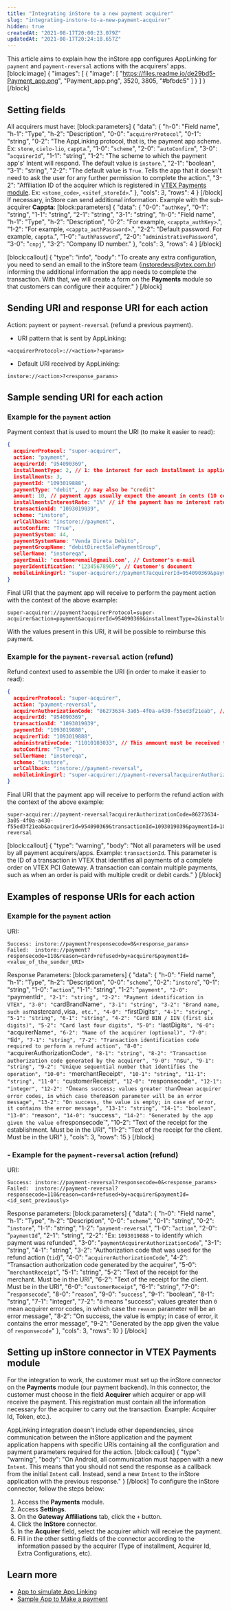 ```yaml
---
title: "Integrating inStore to a new payment acquirer"
slug: "integrating-instore-to-a-new-payment-acquirer"
hidden: true
createdAt: "2021-08-17T20:00:23.079Z"
updatedAt: "2021-08-17T20:24:18.657Z"
---
```

This article aims to explain how the inStore app configures AppLinking for `payment` and `payment-reversal` actions with the acquirers' apps.
[block:image]
{
  "images": [
    {
      "image": [
        "https://files.readme.io/de29bd5-Payment_app.png",
        "Payment_app.png",
        3520,
        3805,
        "#bfbdc5"
      ]
    }
  ]
}
[/block]

## Setting fields

All acquirers must have:
[block:parameters]
{
  "data": {
    "h-0": "Field name",
    "h-1": "Type",
    "h-2": "Description",
    "0-0": "`acquirerProtocol`",
    "0-1": "string",
    "0-2": "The AppLinking protocol, that is, the payment app scheme. Ex: `stone`, `cielo-lio`, `cappta`.",
    "1-0": "`scheme`",
    "2-0": "`autoConfirm`",
    "3-0": "`acquirerId`",
    "1-1": "string",
    "1-2": "The scheme to which the payment app's' Intent will respond. The default value is `instore`.",
    "2-1": "boolean",
    "3-1": "string",
    "2-2": "The default value is `True`. Tells the app that it doesn't need to ask the user for any further permission to complete the action.",
    "3-2": "Affiliation ID of the acquirer which is registered in [VTEX Payments module](https://help.vtex.com/en/tutorial/setting-up-app-linking-for-payments-app-in-instore#setting-up-instore-connector-in-vtex-pci-gateway). Ex: `<stone_code>`, `<sitef_storeId>`."
  },
  "cols": 3,
  "rows": 4
}
[/block]
If necessary, inStore can send additional information. Example with the sub-acquirer **Cappta**:
[block:parameters]
{
  "data": {
    "0-0": "`authKey`",
    "0-1": "string",
    "1-1": "string",
    "2-1": "string",
    "3-1": "string",
    "h-0": "Field name",
    "h-1": "Type",
    "h-2": "Description",
    "0-2": "For example, `<cappta_authKey>`.",
    "1-2": "For example, `<cappta_authPassword>`.",
    "2-2": "Default password. For example, `cappta`.",
    "1-0": "`authPassword`",
    "2-0": "`administrativePassword`",
    "3-0": "`cnpj`",
    "3-2": "Company ID number."
  },
  "cols": 3,
  "rows": 4
}
[/block]

[block:callout]
{
  "type": "info",
  "body": "To create any extra configuration, you need to send an email to the inStore team (instoredevs@vtex.com.br) informing the additional information the app needs to complete the transaction. With that, we will create a form on the **Payments** module so that customers can configure their acquirer."
}
[/block]

## Sending URI and response URI for each action

Action: `payment` or `payment-reversal` (refund a previous payment).

- URI pattern that is sent by AppLinking:

```
<acquirerProtocol>://<action>?<params>
```

- Default URI received by AppLinking:

```
instore://<action>?<response_params>
```

## Sample sending URI for each action

### Example for the `payment` action

Payment context that is used to mount the URI (to make it easier to read):

```json
{
  acquirerProtocol: "super-acquirer",
  action: "payment",
  acquirerId: "954090369",
  installmentType: 2, // 1: the interest for each installment is applied by the bank or by the credit card; 2: the store is responsible for interest on installments
  installments: 3,
  paymentId: "1093019888",
  paymentType: "debit",  // may also be "credit"
  amount: 10, // payment apps usually expect the amount in cents (10 cents, in this example)
  installmentsInterestRate: "1%" // if the payment has no interest rate, it should not be on mobileLinkingUrl
  transactionId: "1093019039",
  scheme: "instore",
  urlCallback: "instore://payment",
  autoConfirm: "True",
  paymentSystem: 44,
  paymentSystemName: "Venda Direta Debito",
  paymentGroupName: "debitDirectSalePaymentGroup",
  sellerName: "instoreqa",
  payerEmail: 'customeremail@gmail.com', // Customer's e-mail
  payerIdentification: '12345678909', // Customer's document
  mobileLinkingUrl: "super-acquirer://payment?acquirerId=954090369&paymentId=1093019888&paymentType=debit&amount=10&installments=3&transactionId=1093019039&autoConfirm=True&scheme=instore&urlCallback=instore://payment"
}
```

Final URI that the payment app will receive to perform the payment action with the context of the above example:

```
super-acquirer://payment?acquirerProtocol=super-acquirer&action=payment&acquirerId=954090369&installmentType=2&installments=3&paymentId=1093019888&paymentType=debit&amount=10&installmentsInterestRate=1%&transactionId=1093019039&paymentSystem=44&paymentSystemName=Venda%20Direta%20Debito&paymentGroupName=debitDirectSalePaymentGroup&sellerName=instoreqa&payerIdentification=12345678909&payerEmail=customeremail%40gmail.com&scheme=instore&urlCallback=instore://payment&autoConfirm=True
```

With the values present in this URI, it will be possible to reimburse this payment.

### Example for the `payment-reversal` action (refund)

Refund context used to assemble the URI (in order to make it easier to read):

```json
{
  acquirerProtocol: "super-acquirer",
  action: "payment-reversal",
  acquirerAuthorizationCode: "86273634-3a05-4f0a-a430-f55ed3f21eab", // identifies the payment transaction
  acquirerId: "954090369",
  transactionId: "1093019039",
  paymentId: "1093019888",
  acquirerTid: "1093019888",
  administrativeCode: "11010103033", // This ammount must be received from the payment and is saved in VTEX PCI Gateway.
  autoConfirm: "True",
  sellerName: "instoreqa",
  scheme: "instore",
  urlCallback: "instore://payment-reversal",
  mobileLinkingUrl: "super-acquirer://payment-reversal?acquirerAuthorizationCode=86273634-3a05-4f0a-a430-f55ed3f21eab&acquirerId=954090369&paymentId=1093019888&transactionId=1093019039&autoConfirm=True&scheme=instore&urlCallback=instore://payment-reversal"
}
```

Final URI that the payment app will receive to perform the refund action with the context of the above example:

```
super-acquirer://payment-reversal?acquirerAuthorizationCode=86273634-3a05-4f0a-a430-f55ed3f21eab&acquirerId=954090369&transactionId=1093019039&paymentId=1093019888&acquirerTid=1093019888&administrativeCode=11010103033&sellerName=instoreqa&autoConfirm=True&scheme=instore&urlCallback=instore://payment-reversal
```

[block:callout]
{
  "type": "warning",
  "body": "Not all parameters will be used by all payment acquirers/apps. Example: <code>transactionId</code>. This parameter is the ID of a transaction in VTEX that identifies all payments of a complete order on VTEX PCI Gateway. A transaction can contain multiple payments, such as when an order is paid with multiple credit or debit cards."
}
[/block]

## Examples of response URIs for each action

### Example for the `payment` action

URI:

```
Success: instore://payment?responsecode=0&<response_params>
Failed:  instore://payment?responsecode=110&reason=card+refused+by+acquirer&paymentId=<value_of_the_sender_URI>
```

Response Parameters:
[block:parameters]
{
  "data": {
    "h-0": "Field name",
    "h-1": "Type",
    "h-2": "Description",
    "0-0": "`scheme`",
    "0-2": "`instore`",
    "0-1": "string",
    "1-0": "`action`",
    "1-1": "string",
    "1-2": "`payment",
    "2-0": "`paymentId`",
    "2-1": "string",
    "2-2": "Payment identification in VTEX",
    "3-0": "`cardBrandName`",
    "3-1": "string",
    "3-2": "Brand name, such as`mastercard`,`visa`, etc.",
    "4-0": "`firstDigits`",
    "4-1": "string",
    "5-1": "string",
    "6-1": "string",
    "4-2": "Card BIN / IIN (first six digits)",
    "5-2": "Card last four digits",
    "5-0": "`lastDigits`",
    "6-0": "`acquirerName`",
    "6-2": "Name of the acquirer (optional)",
    "7-0": "`tid`",
    "7-1": "string",
    "7-2": "Transaction identification code required to perform a refund action",
    "8-0": "`acquirerAuthorizationCode`",
    "8-1": "string",
    "8-2": "Transaction authorization code generated by the acquirer",
    "9-0": "`nsu`",
    "9-1": "string",
    "9-2": "Unique sequential number that identifies the operation",
    "10-0": "`merchantReceipt`",
    "10-1": "string",
    "11-1": "string",
    "11-0": "`customerReceipt`",
    "12-0": "`responsecode`",
    "12-1": "integer",
    "12-2": "`0`means success; values greater than`0` mean acquirer error codes, in which case the `reason` parameter will be an error message",
    "13-2": "On success, the value is empty; in case of error, it contains the error message",
    "13-1": "string",
    "14-1": "boolean",
    "13-0": "`reason`",
    "14-0": "`success`",
    "14-2": "Generated by the app given the value of`responsecode`",
    "10-2": "Text of the receipt for the establishment. Must be in the URI",
    "11-2": "Text of the receipt for the client. Must be in the URI"
  },
  "cols": 3,
  "rows": 15
}
[/block]

### - Example for the `payment-reversal` action (refund)

URI:

```
Success: instore://payment-reversal?responsecode=0&<response_params>
Failed:  instore://payment-reversal?responsecode=110&reason=card+refused+by+acquirer&paymentId=<id_sent_previously>
```

Response parameters:
[block:parameters]
{
  "data": {
    "h-0": "Field name",
    "h-1": "Type",
    "h-2": "Description",
    "0-0": "`scheme`",
    "0-1": "string",
    "0-2": "`instore`",
    "1-1": "string",
    "1-2": "`payment-reversal`",
    "1-0": "`action`",
    "2-0": "`paymentId`",
    "2-1": "string",
    "2-2": "Ex: `1093019888` - to identify which payment was refunded",
    "3-0": "`paymentAcquirerAuthorizationCode`",
    "3-1": "string",
    "4-1": "string",
    "3-2": "Authorization code that was used for the refund action (`tid`)",
    "4-0": "`acquirerAuthorizationCode`",
    "4-2": "Transaction authorization code generated by the acquirer",
    "5-0": "`merchantReceipt`",
    "5-1": "string",
    "5-2": "Text of the receipt for the merchant. Must be in the URI",
    "6-2": "Text of the receipt for the client. Must be in the URI",
    "6-0": "`customerReceipt`",
    "6-1": "string",
    "7-0": "`responsecode`",
    "8-0": "`reason`",
    "9-0": "`success`",
    "9-1": "boolean",
    "8-1": "string",
    "7-1": "integer",
    "7-2": "`0` means \"success\"; values greater than `0` mean acquirer error codes, in which case the `reason` parameter will be an error message",
    "8-2": "On success, the value is empty; in case of error, it contains the error message",
    "9-2": "Generated by the app given the value of `responsecode`"
  },
  "cols": 3,
  "rows": 10
}
[/block]

## Setting up inStore connector in VTEX Payments module

For the integration to work, the customer must set up the inStore connector on the **Payments** module (our payment backend). In this connector, the customer must choose in the field **Acquirer** which acquirer or app will receive the payment. This registration must contain all the information necessary for the acquirer to carry out the transaction. Example: Acquirer Id, Token, etc.).

AppLinking integration doesn't include other dependencies, since communication between the inStore application and the payment application happens with specific URIs containing all the configuration and payment parameters required for the action.
[block:callout]
{
  "type": "warning",
  "body": "On Android, all communication must happen with a new <code>Intent</code>. This means that you should not send the response as a callback from the initial <code>Intent</code> call. Instead, send a new <code>Intent</code> to the inStore application with the previous response."
}
[/block]
To configure the inStore connector, follow the steps below:

1. Access the **Payments** module.
2. Access **Settings**.
3. On the **Gateway Affiliations** tab, click the `+` button.
4. Click the **InStore** connector.
5. In the **Acquirer** field, select the acquirer which will receive the payment.
6. Fill in the other setting fields of the connector according to the information passed by the acquirer (Type of installment, Acquirer Id, Extra Configurations, etc).

## Learn more

- [App to simulate App Linking](https://github.com/vtex/vtex-payment-test/)
- [Sample App to Make a payment](https://github.com/vtex/payment-example-app)
